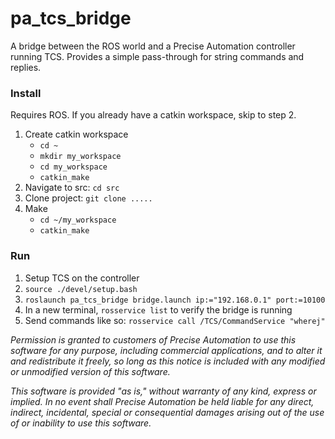 # pa_tcs_bridge
A bridge between the ROS world and a Precise Automation controller running TCS. Provides a simple pass-through for string commands and replies.

### Install
Requires ROS.
If you already have a catkin workspace, skip to step 2.
1. Create catkin workspace
   - `cd ~`
   - `mkdir my_workspace`
   - `cd my_workspace`
   - `catkin_make`
2. Navigate to src: `cd src` 
3. Clone project: `git clone .....`
4. Make
   - `cd ~/my_workspace`
   - `catkin_make`

### Run
1. Setup TCS on the controller
2. `source ./devel/setup.bash`
3. `roslaunch pa_tcs_bridge bridge.launch ip:="192.168.0.1" port:=10100`
4. In a new terminal, `rosservice list` to verify the bridge is running
5. Send commands like so: `rosservice call /TCS/CommandService "wherej"`


*Permission is granted to customers of Precise Automation to use this software for any purpose, including commercial applications, and to alter it and redistribute it freely, so long as this notice is included with any modified or unmodified version of this software.*

*This software is provided "as is," without warranty of any kind, express or implied.  In no event shall Precise Automation be held liable for any direct, indirect, incidental, special or consequential damages arising out of the use of or inability to use this software.*
